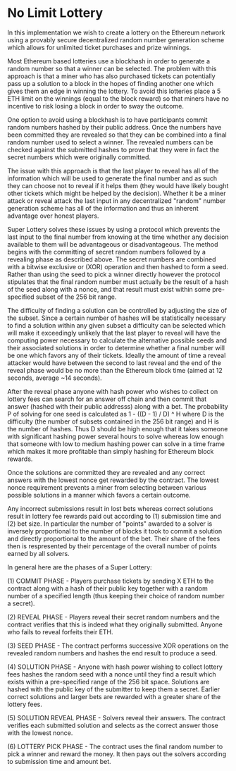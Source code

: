 # No Limit Lottery

In this implementation we wish to create a lottery on the Ethereum network using a provably secure decentralized random number generation scheme which allows for unlimited ticket purchases and prize winnings. 

Most Ethereum based lotteries use a blockhash in order to generate a random number so that a winner can be selected. The problem with this approach is that a miner who has also purchased tickets can potentially pass up a solution to a block in the hopes of finding another one which gives them an edge in winning the lottery. To avoid this lotteries place a 5 ETH limit on the winnings (equal to the block reward) so that miners have no incentive to risk losing a block in order to sway the outcome.

One option to avoid using a blockhash is to have participants commit random numbers hashed by their public address. Once the numbers have been committed they are revealed so that they can be combined into a final random number used to select a winner. The revealed numbers can be checked against the submitted hashes to prove that they were in fact the secret numbers which were originally committed.

The issue with this approach is that the last player to reveal has all of the information which will be used to generate the final number and as such they can choose not to reveal if it helps them (they would have likely bought other tickets which might be helped by the decision). Whether it be a miner attack or reveal attack the last input in any decentralized "random" number generation scheme has all of the information and thus an inherent advantage over honest players.

Super Lottery solves these issues by using a protocol which prevents the last input to the final number from knowing at the time whether any decision available to them will be advantageous or disadvantageous. The method begins with the committing of secret random numbers followed by a revealing phase as described above. The secret numbers are combined with a bitwise exclusive or (XOR) operation and then hashed to form a seed. Rather than using the seed to pick a winner directly however the protocol stipulates that the final random number must actually be the result of a hash of the seed along with a nonce, and that result must exist within some pre-specified subset of the 256 bit range.

The difficulty of finding a solution can be controlled by adjusting the size of the subset. Since a certain number of hashes will be statistically necessary to find a solution within any given subset a difficulty can be selected which will make it exceedingly unlikely that the last player to reveal will have the computing power necessary to calculate the alternative possible seeds and their associated solutions in order to determine whether a final number will be one which favors any of their tickets. Ideally the amount of time a reveal attacker would have between the second to last reveal and the end of the reveal phase would be no more than the Ethereum block time (aimed at 12 seconds, average ~14 seconds).

After the reveal phase anyone with hash power who wishes to collect on lottery fees can search for an answer off chain and then commit that answer (hashed with their public addresss) along with a bet. The probability P of solving for one seed is calculated as 1 - ((D - 1) / D) ^ H where D is the difficulty (the number of subsets contained in the 256 bit range) and H is the number of hashes. Thus D should be high enough that it takes someone with significant hashing power several hours to solve whereas low enough that someone with low to medium hashing power can solve in a time frame which makes it more profitable than simply hashing for Ethereum block rewards.

Once the solutions are committed they are revealed and any correct answers with the lowest nonce get rewarded by the contract. The lowest nonce requirement prevents a miner from selecting between various possible solutions in a manner which favors a certain outcome.

Any incorrect submissions result in lost bets whereas correct solutions result in lottery fee rewards paid out according to (1) submission time and (2) bet size. In particular the number of "points" awarded to a solver is inversely proportional to the number of blocks it took to commit a solution and directly proportional to the amount of the bet. Their share of the fees then is respresented by their percentage of the overall number of points earned by all solvers.

In general here are the phases of a Super Lottery:

(1) COMMIT PHASE - Players purchase tickets by sending X ETH to the contract along with a hash of their public key together with a random number of a specified length (thus keeping their choice of random number a secret).

(2) REVEAL PHASE - Players reveal their secret random numbers and the contract verifies that this is indeed what they originally submitted. Anyone who fails to reveal forfeits their ETH.

(3) SEED PHASE - The contract performs successive XOR operations on the revealed random numbers and hashes the end result to produce a seed.

(4) SOLUTION PHASE - Anyone with hash power wishing to collect lottery fees hashes the random seed with a nonce until they find a result which exists within a pre-specified range of the 256 bit space. Solutions are hashed with the public key of the submitter to keep them a secret. Earlier correct solutions and larger bets are rewarded with a greater share of the lottery fees.

(5) SOLUTION REVEAL PHASE - Solvers reveal their answers. The contract verifies each submitted solution and selects as the correct answer those with the lowest nonce.

(6) LOTTERY PICK PHASE - The contract uses the final random number to pick a winner and reward the money. It then pays out the solvers according to submission time and amount bet.

